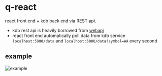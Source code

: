 # q-react

react front end + kdb back end via REST api.

- kdb rest api is heavily borrowed from [webapi](https://github.com/jonathonmcmurray/qwebapi)
- react front end automatically poll data from kdb service `localhost:5000/data` and `localhost:5000/data?symbol=AA` every second

## example

![example](example/example.gif)
